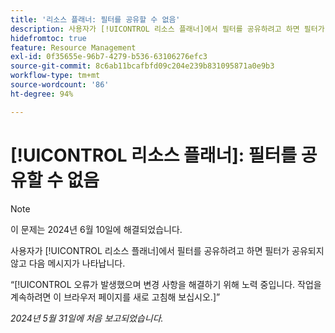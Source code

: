 ```yaml
---
title: '리소스 플래너: 필터를 공유할 수 없음'
description: 사용자가 [!UICONTROL 리소스 플래너]에서 필터를 공유하려고 하면 필터가 공유되지 않고 오류 메시지가 나타납니다.
hidefromtoc: true
feature: Resource Management
exl-id: 0f35655e-96b7-4279-b536-63106276efc3
source-git-commit: 8c6ab11bcafbfd09c204e239b831095871a0e9b3
workflow-type: tm+mt
source-wordcount: '86'
ht-degree: 94%

---
```


# [!UICONTROL 리소스 플래너]: 필터를 공유할 수 없음

>[!NOTE]
>
>이 문제는 2024년 6월 10일에 해결되었습니다.

사용자가 [!UICONTROL 리소스 플래너]에서 필터를 공유하려고 하면 필터가 공유되지 않고 다음 메시지가 나타납니다.

“[!UICONTROL 오류가 발생했으며 변경 사항을 해결하기 위해 노력 중입니다. 작업을 계속하려면 이 브라우저 페이지를 새로 고침해 보십시오.]”

_2024년 5월 31일에 처음 보고되었습니다._
